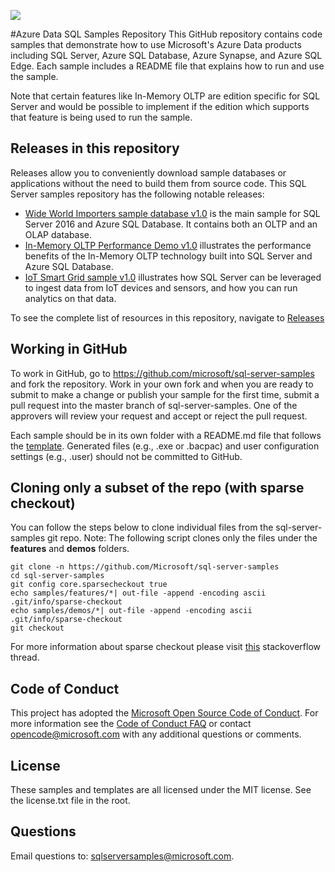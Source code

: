 ![](./media/solutions-microsoft-logo-small.png)

#Azure Data SQL Samples Repository
This GitHub repository contains code samples that demonstrate how to use Microsoft's Azure Data products including SQL Server, Azure SQL Database, Azure Synapse, and Azure SQL Edge. Each sample includes a README file that explains how to run and use the sample.

Note that certain features like In-Memory OLTP are edition specific for SQL Server and would be possible to implement if the edition which supports that feature is being used to run the sample.

## Releases in this repository

Releases allow you to conveniently download sample databases or applications without the need to build them from source code. This SQL Server samples repository has the following notable releases:

  - [Wide World Importers sample database v1.0](https://github.com/Microsoft/sql-server-samples/releases/tag/wide-world-importers-v1.0) is the main sample for SQL Server 2016 and Azure SQL Database. It contains both an OLTP and an OLAP database.
  - [In-Memory OLTP Performance Demo v1.0](https://github.com/Microsoft/sql-server-samples/releases/tag/in-memory-oltp-demo-v1.0) illustrates the performance benefits of the In-Memory OLTP technology built into SQL Server and Azure SQL Database.
  - [IoT Smart Grid sample v1.0](https://github.com/Microsoft/sql-server-samples/releases/tag/iot-smart-grid-v1.0) illustrates how SQL Server can be leveraged to ingest data from IoT devices and sensors, and how you can run analytics on that data.

To see the complete list of resources in this repository, navigate to [Releases](https://github.com/Microsoft/sql-server-samples/releases)

## Working in GitHub
To work in GitHub, go to https://github.com/microsoft/sql-server-samples and fork the repository. Work in your own fork and when you are ready to submit to make a change or publish your sample for the first time, submit a pull request into the master branch of sql-server-samples. One of the approvers will review your request and accept or reject the pull request.

Each sample should be in its own folder with a README.md file that follows the [template](README_samples_template.md). Generated files (e.g., .exe or .bacpac) and user configuration settings (e.g., .user) should not be committed to GitHub.

## Cloning only a subset of the repo (with sparse checkout)
You can follow the steps below to clone individual files from the sql-server-samples git repo. Note: The following script clones only the files under the **features** and **demos** folders.
```
git clone -n https://github.com/Microsoft/sql-server-samples
cd sql-server-samples
git config core.sparsecheckout true
echo samples/features/*| out-file -append -encoding ascii .git/info/sparse-checkout
echo samples/demos/*| out-file -append -encoding ascii .git/info/sparse-checkout
git checkout
```
For more information about sparse checkout please visit [this](https://stackoverflow.com/questions/23289006/on-windows-git-error-sparse-checkout-leaves-no-entry-on-the-working-directory) stackoverflow thread.

## Code of Conduct
This project has adopted the [Microsoft Open Source Code of Conduct](https://opensource.microsoft.com/codeofconduct/). For more information see the [Code of Conduct FAQ](https://opensource.microsoft.com/codeofconduct/faq/) or contact [opencode@microsoft.com](mailto:opencode@microsoft.com) with any additional questions or comments.

## License
These samples and templates are all licensed under the MIT license. See the license.txt file in the root.

## Questions
Email questions to: sqlserversamples@microsoft.com.
